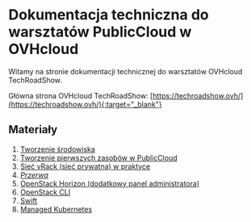 # Dokumentacja techniczna do warsztatów PublicCloud w OVHcloud

Witamy na stronie dokumentacji technicznej do warsztatów OVHcloud TechRoadShow.

Główna strona OVHcloud TechRoadShow: [https://techroadshow.ovh/](https://techroadshow.ovh/){:target="_blank"}

## Materiały
1. [Tworzenie środowiska](env.md)
2. [Tworzenie pierwszych zasobów w PublicCloud](basic.md)
3. [Sieć vRack (sieć prywatna) w praktyce](vrack.md)
4. [*Przerwa*](https://www.youtube.com/watch?v=dQw4w9WgXcQ)
5. [OpenStack Horizon (dodatkowy panel administratora)](horizon.md)
6. [OpenStack CLI](cli.md)
7. [Swift](swift.md)
8. [Managed Kubernetes](k8s.md)
